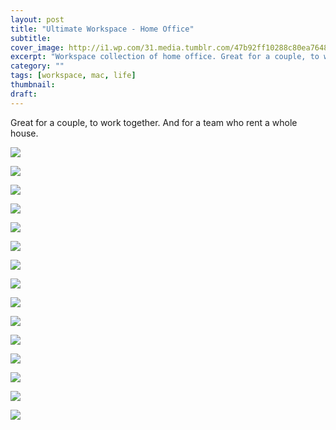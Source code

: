 ```yaml
---
layout: post
title: "Ultimate Workspace - Home Office"
subtitle: 
cover_image: http://i1.wp.com/31.media.tumblr.com/47b92ff10288c80ea764864e5d1c1405/tumblr_mj92zi5PjN1rqeb09o1_1280.jpg
excerpt: "Workspace collection of home office. Great for a couple, to work together. And for a team who rent a whole house. Good for doing pair programming."
category: ""
tags: [workspace, mac, life]
thumbnail: 
draft: 
---
```


Great for a couple, to work together. And for a team who rent a whole house. 

![](http://www.webdesigndev.com/wp-content/uploads/2009/12/125.jpg)

![](http://www.webdesigndev.com/wp-content/uploads/2009/12/510.jpg)

![](http://www.webdesigndev.com/wp-content/uploads/2009/12/361.jpg)

![](http://www.webdesigndev.com/wp-content/uploads/2009/12/431.jpg)

![](http://i2.wp.com/farm9.staticflickr.com/8325/8080735286_257e732bd9_z.jpg)

![](http://i1.wp.com/farm6.static.flickr.com/5227/5579895320_cdebf01803_z.jpg)

![](http://i2.wp.com/24.media.tumblr.com/tumblr_md8v4sHxYW1qkegsbo1_500.jpg)

![](http://i0.wp.com/25.media.tumblr.com/27692c11a11894aaca5375d028495bf0/tumblr_mew2js6Oyn1qkegsbo1_500.jpg)

![](http://i0.wp.com/25.media.tumblr.com/tumblr_ma05iqbrqI1qkegsbo1_500.jpg)

![](http://i1.wp.com/www.nancyafink.com/wp-content/uploads/2011/05/modular-home-office-furniture-3.jpg)

![](http://i2.wp.com/31.media.tumblr.com/34b7416864a108d3a33febf8644f28ac/tumblr_mrqip69mX91rqeb09o1_1280.jpg)

![](http://i1.wp.com/24.media.tumblr.com/5ca49af1ebd08bfdd19eea88ba64d284/tumblr_mplcuasfc61rqeb09o1_1280.jpg)

![](http://i0.wp.com/31.media.tumblr.com/4ee63d106f69bd892f7b6a9fc86eb44f/tumblr_mlihvc4Fyy1rqeb09o1_1280.jpg)

![](http://i1.wp.com/31.media.tumblr.com/47b92ff10288c80ea764864e5d1c1405/tumblr_mj92zi5PjN1rqeb09o1_1280.jpg)

![](http://i0.wp.com/24.media.tumblr.com/acfa15ef2380e87609da72029e2e3d5d/tumblr_mj9p9znf9G1rqeb09o1_r1_1280.jpg)

